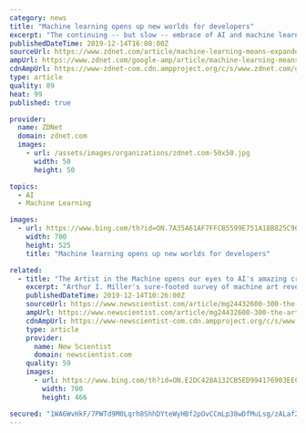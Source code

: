 ```yaml
---
category: news
title: "Machine learning opens up new worlds for developers"
excerpt: "The continuing -- but slow -- embrace of AI and machine learning means more work in designing and building models and underlying systems. These types of projects will increasingly be performed by IT departments, as the growth of data scientists is tapping out. That's the conclusion of a survey of 750 technology managers and professionals ..."
publishedDateTime: 2019-12-14T16:08:00Z
sourceUrl: https://www.zdnet.com/article/machine-learning-means-expanded-job-roles-for-developers/
ampUrl: https://www.zdnet.com/google-amp/article/machine-learning-means-expanded-job-roles-for-developers/
cdnAmpUrl: https://www-zdnet-com.cdn.ampproject.org/c/s/www.zdnet.com/google-amp/article/machine-learning-means-expanded-job-roles-for-developers/
type: article
quality: 89
heat: 99
published: true

provider:
  name: ZDNet
  domain: zdnet.com
  images:
    - url: /assets/images/organizations/zdnet.com-50x50.jpg
      width: 50
      height: 50

topics:
  - AI
  - Machine Learning

images:
  - url: https://www.bing.com/th?id=ON.7A35A61AF7FFCB5599E751A18B825C90
    width: 700
    height: 525
    title: "Machine learning opens up new worlds for developers"

related:
  - title: "The Artist in the Machine opens our eyes to AI's amazing creativity"
    excerpt: "Arthur I. Miller's sure-footed survey of machine art reveals a world of beauty, but his book slips a gear when it tries to marry creativity to consciousness Turkey is getting military drones armed with machine guns People in Japan are wearing exoskeletons to keep working as they age Young people can't remember how much more wildlife there used ..."
    publishedDateTime: 2019-12-14T10:26:00Z
    sourceUrl: https://www.newscientist.com/article/mg24432600-300-the-artist-in-the-machine-opens-our-eyes-to-ais-amazing-creativity/
    ampUrl: https://www.newscientist.com/article/mg24432600-300-the-artist-in-the-machine-opens-our-eyes-to-ais-amazing-creativity/amp/
    cdnAmpUrl: https://www-newscientist-com.cdn.ampproject.org/c/s/www.newscientist.com/article/mg24432600-300-the-artist-in-the-machine-opens-our-eyes-to-ais-amazing-creativity/amp/
    type: article
    provider:
      name: New Scientist
      domain: newscientist.com
    quality: 59
    images:
      - url: https://www.bing.com/th?id=ON.E2DC428A132CB5ED994176903EECCD29
        width: 700
        height: 466

secured: "1WA6WvHkF/7PWTd9M0Lqrh8ShhDYteWyHBf2pOvCCmLp38wDfMuLsg/zALaf2vrONPnL7CDd0nxV1AOPm+QK1PWaafxDENtNgwr9oXspys/xjyQbfqHsWYQADGNJ7kaYb8ppZajT/lu0YuOSsmwOqoFZQ6QvOZEbH+J/p6C2oreqnQZ+f1zRrVLa4f8yIc7N0dTM/y9wvF0NIQNFelufy1A9BZSu0oS3UsVEO2BWhemqaumto+oodDtc9nfp/vVEwPthHsdBtXvpR3MoqAdyOg==;YHzXQVZO/LGythAHbsOOKw=="
---
```


